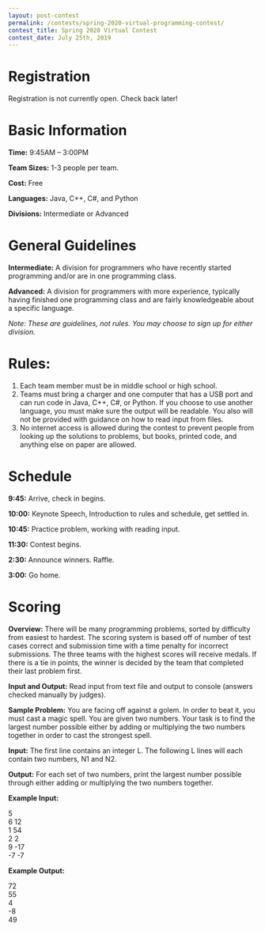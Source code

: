 ```yaml
---
layout: post-contest
permalink: /contests/spring-2020-virtual-programming-contest/
contest_title: Spring 2020 Virtual Contest
contest_date: July 25th, 2019
---
```



# Registration #

Registration is not currently open. Check back later!

# Basic Information #

**Time:** 9:45AM – 3:00PM

**Team Sizes:** 1-3 people per team. 

**Cost:** Free

**Languages:** Java, C++, C#, and Python

**Divisions:** Intermediate or Advanced

# General Guidelines #

**Intermediate:**  A division for programmers who have recently started programming and/or are in one programming class.

**Advanced:**  A division for programmers with more experience, typically having finished one programming class and are fairly knowledgeable about a specific language.

_Note: These are guidelines, not rules. You may choose to sign up for either division._

# Rules: #

1. Each team member must be in middle school or high school.
2. Teams must bring a charger and one computer that has a USB port and can run code in Java, C++, C#, or Python. If you choose to use another language, you must make sure the output will be readable. You also will not be provided with guidance on how to read input from files. 
3. No internet access is allowed during the contest to prevent people from looking up the solutions to problems, but books, printed code, and anything else on paper are allowed.

# Schedule #

**9:45:** Arrive, check in begins.

**10:00:** Keynote Speech, Introduction to rules and schedule, get settled in.

**10:45:** Practice problem, working with reading input. 

**11:30:** Contest begins. 

**2:30:** Announce winners. Raffle.

**3:00:** Go home.

# Scoring #

**Overview:** There will be many programming problems, sorted by difficulty from easiest to hardest. The scoring system is based off of number of test cases correct and submission time with a time penalty for incorrect submissions. The three teams with the highest scores will receive medals. If there is a tie in points, the winner is decided by the team that completed their last problem first.

**Input and Output:** Read input from text file and output to console (answers checked manually by judges).

**Sample Problem:** You are facing off against a golem. In order to beat it, you must cast a magic spell. You are given two numbers. Your task is to find the largest number possible either by adding or multiplying the two numbers together in order to cast the strongest spell.

**Input:** The first line contains an integer L. The following L lines will each contain two numbers, N1 and N2.

**Output:** For each set of two numbers, print the largest number possible through either adding or multiplying the two numbers together.

**Example Input:**

5  
6 12  
1 54  
2 2  
9 -17  
-7 -7  

**Example Output:**

72  
55  
4  
-8  
49  
